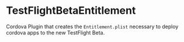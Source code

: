TestFlightBetaEntitlement
=========================

Cordova Plugin that creates the `Entitlement.plist` necessary to deploy cordova apps to the new TestFlight Beta.
